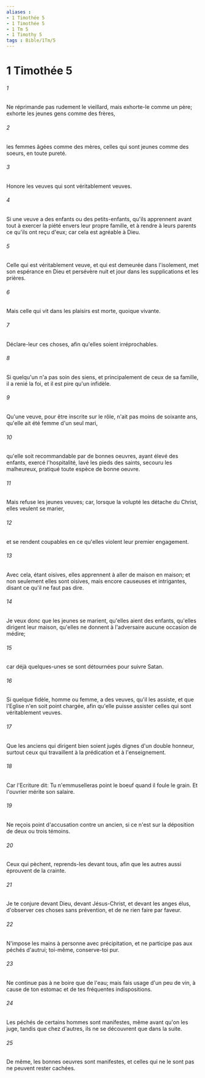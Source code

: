 ```yaml
---
aliases : 
- 1 Timothée 5
- 1 Timothée 5
- 1 Tm 5
- 1 Timothy 5
tags : Bible/1Tm/5
---
```


# 1 Timothée 5

###### 1
Ne réprimande pas rudement le vieillard, mais exhorte-le comme un père; exhorte les jeunes gens comme des frères,
###### 2
les femmes âgées comme des mères, celles qui sont jeunes comme des soeurs, en toute pureté.
###### 3
Honore les veuves qui sont véritablement veuves.
###### 4
Si une veuve a des enfants ou des petits-enfants, qu'ils apprennent avant tout à exercer la piété envers leur propre famille, et à rendre à leurs parents ce qu'ils ont reçu d'eux; car cela est agréable à Dieu.
###### 5
Celle qui est véritablement veuve, et qui est demeurée dans l'isolement, met son espérance en Dieu et persévère nuit et jour dans les supplications et les prières.
###### 6
Mais celle qui vit dans les plaisirs est morte, quoique vivante.
###### 7
Déclare-leur ces choses, afin qu'elles soient irréprochables.
###### 8
Si quelqu'un n'a pas soin des siens, et principalement de ceux de sa famille, il a renié la foi, et il est pire qu'un infidèle.
###### 9
Qu'une veuve, pour être inscrite sur le rôle, n'ait pas moins de soixante ans, qu'elle ait été femme d'un seul mari,
###### 10
qu'elle soit recommandable par de bonnes oeuvres, ayant élevé des enfants, exercé l'hospitalité, lavé les pieds des saints, secouru les malheureux, pratiqué toute espèce de bonne oeuvre.
###### 11
Mais refuse les jeunes veuves; car, lorsque la volupté les détache du Christ, elles veulent se marier,
###### 12
et se rendent coupables en ce qu'elles violent leur premier engagement.
###### 13
Avec cela, étant oisives, elles apprennent à aller de maison en maison; et non seulement elles sont oisives, mais encore causeuses et intrigantes, disant ce qu'il ne faut pas dire.
###### 14
Je veux donc que les jeunes se marient, qu'elles aient des enfants, qu'elles dirigent leur maison, qu'elles ne donnent à l'adversaire aucune occasion de médire;
###### 15
car déjà quelques-unes se sont détournées pour suivre Satan.
###### 16
Si quelque fidèle, homme ou femme, a des veuves, qu'il les assiste, et que l'Eglise n'en soit point chargée, afin qu'elle puisse assister celles qui sont véritablement veuves.
###### 17
Que les anciens qui dirigent bien soient jugés dignes d'un double honneur, surtout ceux qui travaillent à la prédication et à l'enseignement.
###### 18
Car l'Ecriture dit: Tu n'emmuselleras point le boeuf quand il foule le grain. Et l'ouvrier mérite son salaire.
###### 19
Ne reçois point d'accusation contre un ancien, si ce n'est sur la déposition de deux ou trois témoins.
###### 20
Ceux qui pèchent, reprends-les devant tous, afin que les autres aussi éprouvent de la crainte.
###### 21
Je te conjure devant Dieu, devant Jésus-Christ, et devant les anges élus, d'observer ces choses sans prévention, et de ne rien faire par faveur.
###### 22
N'impose les mains à personne avec précipitation, et ne participe pas aux péchés d'autrui; toi-même, conserve-toi pur.
###### 23
Ne continue pas à ne boire que de l'eau; mais fais usage d'un peu de vin, à cause de ton estomac et de tes fréquentes indispositions.
###### 24
Les péchés de certains hommes sont manifestes, même avant qu'on les juge, tandis que chez d'autres, ils ne se découvrent que dans la suite.
###### 25
De même, les bonnes oeuvres sont manifestes, et celles qui ne le sont pas ne peuvent rester cachées.
